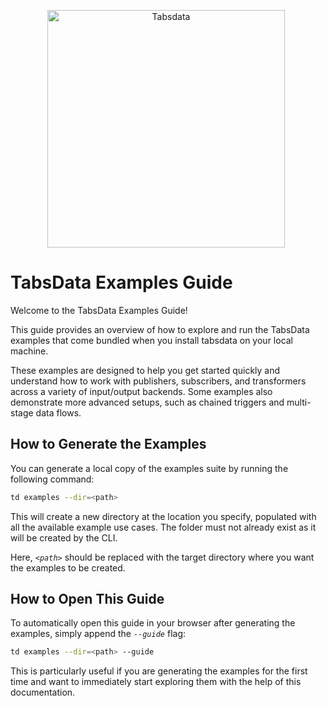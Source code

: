 <!--
Copyright 2025 Tabs Data Inc.
-->

<p style="text-align:center; padding-right: 6px;"><img src="/resources/images/tabsdata.png" alt="Tabsdata" width="380"></p>

# TabsData Examples Guide

Welcome to the TabsData Examples Guide!

This guide provides an overview of how to explore and run the TabsData examples that come bundled 
when you install tabsdata on your local machine.

These examples are designed to help you get started quickly and understand how to work with 
publishers, subscribers, and transformers across a variety of input/output backends. Some examples 
also demonstrate more advanced setups, such as chained triggers and multi-stage data flows.

## How to Generate the Examples

You can generate a local copy of the examples suite by running the following command:

```bash
td examples --dir=<path>
```

This will create a new directory at the location you specify, populated with all the available 
example use cases. The folder must not already exist as it will be created by the CLI.

Here, *`<path>`* should be replaced with the target directory where you want the examples to be 
created.

## How to Open This Guide

To automatically open this guide in your browser after generating the examples, simply append the 
*`--guide`* flag:

```bash
td examples --dir=<path> --guide
```

This is particularly useful if you are generating the examples for the first time and want to 
immediately start exploring them with the help of this documentation.
